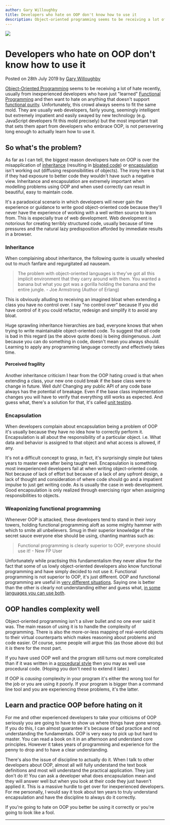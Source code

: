 ```yaml
---
author: Gary Willoughby
title: Developers who hate on OOP don't know how to use it
description: Object-oriented programming seems to be receiving a lot of hate recently, usually from inexperienced developers who have just learned functional programming.
---
```


![](/articles/images/developers-who-hate-on-oop-don't-know-how-to-use-it.jpg)

# Developers who hate on OOP don't know how to use it

<time>Posted on 28th July 2019 by [Gary Willoughby](/pages/about.html)</time>

[Object-Oriented Programming](https://en.wikipedia.org/wiki/Object-oriented_programming) seems to be receiving a lot of hate recently, usually from inexperienced developers who have just "learned" [Functional Programming](https://en.wikipedia.org/wiki/Functional_programming) and then want to hate on anything that doesn't support [functional purity](https://en.wikipedia.org/wiki/Pure_function). Unfortunately, this crowd always seems to fit the same mold. They are usually web developers, fairly young, seemingly intelligent but extremely impatient and easily swayed by new technology (e.g. JavaScript developers fit this mold precisely) but the most important trait that sets them apart from developers who embrace OOP, is not persevering long enough to actually learn how to use it.

## So what's the problem?

As far as I can tell, the biggest reason developers hate on OOP is over the misapplication of [inheritance](https://en.wikipedia.org/wiki/Inheritance_(object-oriented_programming)) (resulting in [bloated code](https://en.wikipedia.org/wiki/Code_bloat)) or [encapsulation](https://en.wikipedia.org/wiki/Encapsulation_(computer_programming)) isn't working out (diffusing responsibilities of objects). The irony here is that if they had exposure to better code they wouldn't have such a negative view. Inheritance and encapsulation are extremely important when modelling problems using OOP and when used correctly can result in beautiful, easy to maintain code.

It's a paradoxical scenario in which developers will never gain the experience or guidance to write good object-oriented code because they'll never have the experience of working with a well written source to learn from. This is especially true of web development. Web development is notorious for creating terribly structured code, usually because of time pressures and the natural lazy predisposition afforded by immediate results in a browser.

### Inheritance

When complaining about inheritance, the following quote is usually wheeled out to much fanfare and regurgitated ad nauseam.

> The problem with object-oriented languages is they’ve got all this implicit environment that they carry around with them. You wanted a banana but what you got was a gorilla holding the banana and the entire jungle. - Joe Armstrong (Author of Erlang)

This is obviously alluding to receiving an imagined bloat when extending a class you have no control over. I say "no control over" because If you did have control of it you could refactor, redesign and simplify it to avoid any bloat.

Huge sprawling inheritance hierarchies are bad, everyone knows that when trying to write maintainable object-oriented code. To suggest that _all_ code is bad in this regard (as the above quote does) is being disingenuous. Just because you can do something in code, doesn't mean you always should. Learning to apply any programming language correctly and effectively takes time.

#### Perceived fragility

Another inheritance criticism I hear from the OOP hating crowd is that when extending a class, your new one could break if the base class were to change in future. Well duh! Changing any public API of any code base always has the potential of breakage. Even if the base class implementation changes you will have to verify that everything still works as expected. And guess what, there's a solution for that, it's called [unit testing](https://en.wikipedia.org/wiki/Unit_testing).

### Encapsulation

When developers complain about encapsulation being a problem of OOP it's usually because they have no idea how to correctly perform it. Encapsulation is all about the responsibility of a particular object. i.e. What data and behavior is assigned to that object and what access is allowed, if any.

It's not a difficult concept to grasp, in fact, it's surprisingly simple _but_ takes years to master even after being taught well. Encapsulation is something most inexperienced developers fail at when writing object-oriented code. Not because of lack of effort but because of a lack of any upfront design, a lack of thought and consideration of where code should go and a impatient impulse to just get writing code. As is usually the case in web development. Good encapsulation is only realized through exercising rigor when assigning responsibilities to objects.

### Weaponizing functional programming

Whenever OOP is attacked, these developers tend to stand in their ivory towers, holding functional programming aloft as some mighty hammer with which to smite all unbelievers. Smug in their superior knowledge of the secret sauce everyone else should be using, chanting mantras such as:

> Functional programming is clearly superior to OOP, everyone should use it! - New FP User

Unfortunately while practising this fundamentalism they never allow for the fact that some of us lowly object-oriented developers also know functional programming and have simply decided to not use it. Functional programming is not superior to OOP, it's just different. OOP and functional programming are useful in [very different situations](https://stackoverflow.com/a/2079678/13227). Saying one is better than the other is clearly not understanding either and guess what, [in some languages you can use both](https://en.wikipedia.org/wiki/D_(programming_language)#Programming_paradigms).

## OOP handles complexity well

Object-oriented programming isn't a silver bullet and no one ever said it was. The main reason of using it is to handle the complexity of programming. There is also the more-or-less mapping of real-world objects to their virtual counterparts which makes reasoning about problems and code easier. Of course, some people will argue this (as those above do) but it _is_ there for the most part.

If you have used OOP well and the program still turns out more complicated than if it was written in a [procedural style](https://en.wikipedia.org/wiki/Procedural_programming) then you may as well use procedural code. (Hoping you don't need to extend it later.)

If OOP is _causing_ complexity in your program it's either the wrong tool for the job or you are using it poorly. If your program is bigger than a command line tool and you are experiencing these problems, it's the latter.

## Learn and practice OOP before hating on it

For me and other experienced developers to take your criticisms of OOP seriously you are going to have to show us where things have gone wrong. If you do this, I can almost guarantee it's because of bad practice and not understanding the fundamentals. OOP is very easy to pick up but hard to master. You can read a book on it in an afternoon and understand core principles. However it takes years of programming and experience for the penny to drop and to have a clear understanding.

There's also the issue of discipline to actually do it. When I talk to other developers about OOP, almost all will fully understand the text book definitions and most will understand the practical application. They just don't do it! You can ask a developer what does encapsulation mean and they will answer well but when you look at their code they just haven't applied it. This is a massive hurdle to get over for inexperienced developers. For me personally, I would say it took about ten years to truly understand encapsulation and have the discipline to always do it correctly.

If you're going to hate on OOP you better be using it correctly or you're going to look like a fool.

---
